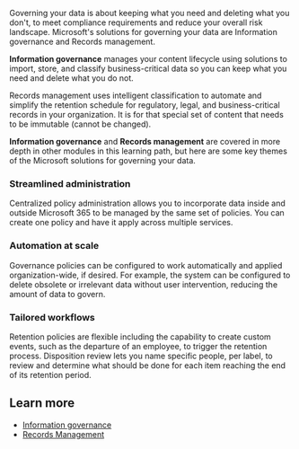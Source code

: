 
Governing your data is about keeping what you need and deleting what you don't, to meet compliance requirements and reduce your overall risk landscape. Microsoft's solutions for governing your data are Information governance and Records management.

**Information governance** manages your content lifecycle using solutions to import, store, and classify business-critical data so you can keep what you need and delete what you do not.

Records management uses intelligent classification to automate and simplify the retention schedule for regulatory, legal, and business-critical records in your organization. It is for that special set of content that needs to be immutable (cannot be changed).

**Information governance** and **Records management** are covered in more depth in other modules in this learning path, but here are some key themes of the Microsoft solutions for governing your data.

### Streamlined administration

Centralized policy administration allows you to incorporate data inside and outside Microsoft 365 to be managed by the same set of policies. You can create one policy and have it apply across multiple services.

### Automation at scale

Governance policies can be configured to work automatically and applied organization-wide, if desired. For example, the system can be configured to delete obsolete or irrelevant data without user intervention, reducing the amount of data to govern.

### Tailored workflows

Retention policies are flexible including the capability to create custom events, such as the departure of an employee, to trigger the retention process. Disposition review lets you name specific people, per label, to review and determine what should be done for each item reaching the end of its retention period.

## Learn more

- [Information governance](/microsoft-365/compliance/manage-information-governance?azure-portal=true)
- [Records Management](/microsoft-365/compliance/records-management?azure-portal=true)
